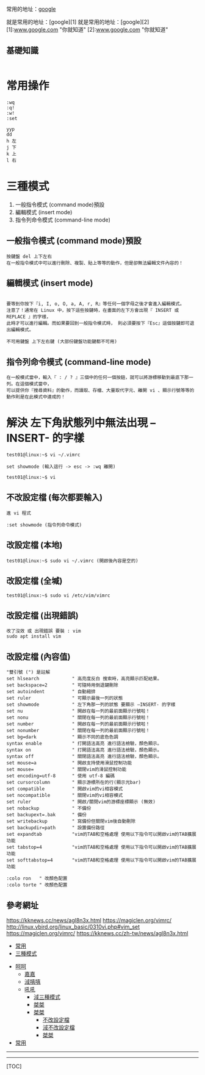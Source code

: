 常用的地址：[google](www.google.com "你就知道" )

就是常用的地址：[google][1]
就是常用的地址：[google][2]
[1]:www.google.com "你就知道" 
[2]:www.google.com "你就知道" 

## 基礎知識

```
```

# 常用操作
```
:wq
:q!
:w!
:set

yyp
dd
h 左
j 下
k 上
l 右
```

# 三種模式
1. 一般指令模式 (command mode)預設
2. 編輯模式 (insert mode)
3. 指令列命令模式 (command-line mode)



## 一般指令模式 (command mode)預設
```
按鍵盤 del 上下左右
在一般指令模式中可以進行刪除、複製、貼上等等的動作，但是卻無法編輯文件內容的！ 
```

## 編輯模式 (insert mode)
```

要等到你按下『i, I, o, O, a, A, r, R』等任何一個字母之後才會進入編輯模式。
注意了！通常在 Linux 中，按下這些按鍵時，在畫面的左下方會出現『 INSERT 或 REPLACE 』的字樣，
此時才可以進行編輯。而如果要回到一般指令模式時， 則必須要按下『Esc』這個按鍵即可退出編輯模式。

不可用鍵盤 上下左右鍵 (大部份鍵盤功能鍵都不可用)
```

## 指令列命令模式 (command-line mode)
```
在一般模式當中，輸入『 : / ? 』三個中的任何一個按鈕，就可以將游標移動到最底下那一列。在這個模式當中， 
可以提供你『搜尋資料』的動作，而讀取、存檔、大量取代字元、離開 vi 、顯示行號等等的動作則是在此模式中達成的！
```




# 解決 左下角狀態列中無法出現 –INSERT- 的字樣
```
test01@linux:~$ vi ~/.vimrc

set showmode (輸入這行 -> esc -> :wq 離開)

test01@linux:~$ vi
```
## 不改設定檔 (每次都要輸入)
```
進 vi 程式

:set showmode (指令列命令模式)
```

## 改設定檔 (本地)
```
test01@linux:~$ sudo vi ~/.vimrc (開啟後內容是空的)
```

## 改設定檔 (全堿)
```
test01@linux:~$ sudo vi /etc/vim/vimrc 
```

## 改設定檔 (出現錯誤)
```
改了沒效 或 出現錯誤 要裝 : vim
sudo apt install vim
```

## 改設定檔 (內容值)
```
"雙引號 (") 是註解
set hlsearch            " 高亮度反白 搜索時，高亮顯示匹配結果。
set backspace=2         " 可隨時用倒退鍵刪除
set autoindent          " 自動縮排
set ruler               " 可顯示最後一列的狀態
set showmode            " 左下角那一列的狀態 要顯示 –INSERT- 的字樣
set nu                  " 開啟在每一列的最前面顯示行號啦！
set nonu                " 關閉在每一列的最前面顯示行號啦！
set number              " 開啟在每一列的最前面顯示行號啦！
set nonumber            " 關閉在每一列的最前面顯示行號啦！
set bg=dark             " 顯示不同的底色色調
syntax enable           " 打開語法高亮 進行語法檢驗，顏色顯示。
syntax on               " 打開語法高亮 進行語法檢驗，顏色顯示。
syntax off              " 關閉語法高亮 進行語法檢驗，顏色顯示。
set mouse=a             " 開啟支持使用滑鼠控制功能
set mouse=              " 關閉vim的滑鼠控制功能
set encoding=utf-8      " 使用 utf-8 編碼
set cursorcolumn        " 顯示游標所在的行(顯示光bar)
set compatible          " 開啟vim的vi相容模式
set nocompatible        " 關閉vim的vi相容模式
set ruler               " 開啟/關閉vim的游標座標顯示 (無效)
set nobackup            " 不備份
set backupext=.bak      " 備份
set writebackup         " 寫備份但關閉vim後自動刪除
set backupdir=path      " 設置備份路徑
set expandtab           "vim的TAB和空格處理 使用以下指令可以開啟vim的TAB擴展功能
set tabstop=4           "vim的TAB和空格處理 使用以下指令可以開啟vim的TAB擴展功能
set softtabstop=4       "vim的TAB和空格處理 使用以下指令可以開啟vim的TAB擴展功能

:colo ron   " 改顏色配置
:colo torte " 改顏色配置

```


## 參考網址
https://kknews.cc/news/agl8n3x.html
https://magiclen.org/vimrc/
http://linux.vbird.org/linux_basic/0310vi.php#vim_set
https://magiclen.org/vimrc/
https://kknews.cc/zh-tw/news/agl8n3x.html

* [常用](#常用)
* [三種模式](#三種模式)

+ [呵呵](#三種模式)
    + [嘉嘉](#三種模式)
    * [淢嘻嘻](#常用)
    - [吼吼](#三種模式)
        - [淢三種模式](#三種模式)
        + [桀桀](#三種模式)
        * [桀桀](#三種模式)
            * [不改設定檔](#三種模式)
            - [淢不改設定檔](#三種模式)
            + [桀桀](#三種模式)
+ [常用](#常用)


---


***


[TOC]
